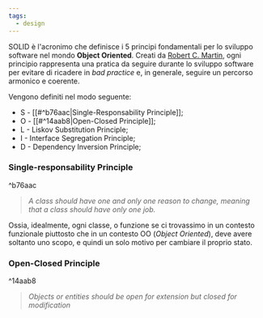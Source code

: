 ```yaml
---
tags:
  - design
---
```

SOLID è l'acronimo che definisce i 5 principi fondamentali per lo sviluppo software nel mondo **Object Oriented**. Creati da [Robert C. Martin](https://en.wikipedia.org/wiki/Robert_C._Martin), ogni principio rappresenta una pratica da seguire durante lo sviluppo software per evitare di ricadere in *bad practice* e, in generale, seguire un percorso armonico e coerente.

Vengono definiti nel modo seguente:

- S - [[#^b76aac|Single-Responsability Principle]];
- O - [[#^14aab8|Open-Closed Principle]];
- L - Liskov Substitution Principle;
- I - Interface Segregation Principle;
- D - Dependency Inversion Principle;

### Single-responsability Principle

^b76aac

> *A class should have one and only one reason to change, meaning that a class should have only one job.*

Ossia, idealmente, ogni classe, o funzione se ci trovassimo in un contesto funzionale piuttosto che in un contesto OO (*Object Oriented*), deve avere soltanto uno scopo, e quindi un solo motivo per cambiare il proprio stato.

### Open-Closed Principle

^14aab8

> *Objects or entities should be open for extension but closed for modification*

